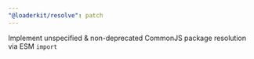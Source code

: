 ```yaml
---
"@loaderkit/resolve": patch
---
```


Implement unspecified & non-deprecated CommonJS package resolution via ESM `import`
